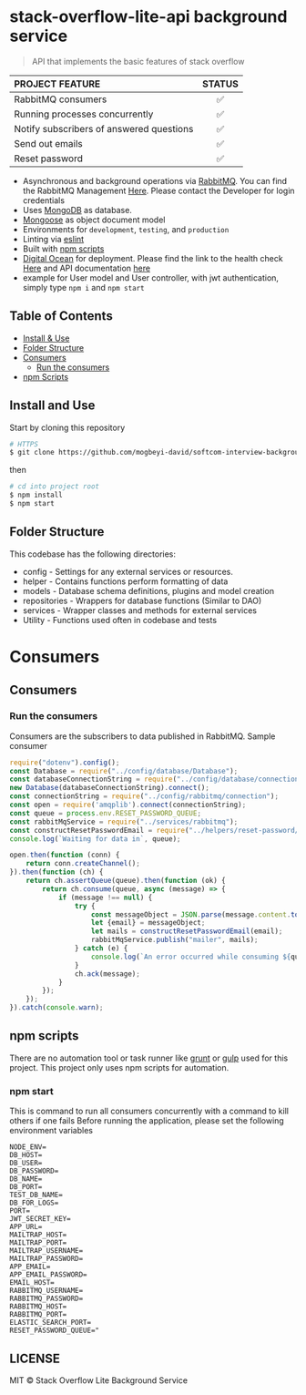 # stack-overflow-lite-api background service
> API that implements the basic features of stack overflow


| PROJECT FEATURE | STATUS   |
| :---         |     :---:         | 
| RabbitMQ consumers     | :white_check_mark:| 
| Running processes concurrently     | :white_check_mark:| 
| Notify subscribers of answered questions     | :white_check_mark:| 
| Send out emails     | :white_check_mark:| 
| Reset password     | :white_check_mark:|  


- Asynchronous and background operations via [RabbitMQ](https://www.rabbitmq.com/uri-spec.html). You can find the RabbitMQ Management [Here](http://178.128.153.181:15672/#/). Please contact the Developer for login credentials
- Uses [MongoDB](https://www.mongodb.com) as database.
- [Mongoose](https://mongoosejs.com) as object document model
- Environments for `development`, `testing`, and `production`
- Linting via [eslint](https://github.com/eslint/eslint)
- Built with [npm scripts](#npm-scripts)
- [Digital Ocean](https://digitalocean.com) for deployment. Please find the link to the health check [Here](http://206.189.227.235/health-check) and API documentation [here](http://206.189.227.235/api-docs)
- example for User model and User controller, with jwt authentication, simply type `npm i` and `npm start`

## Table of Contents

- [Install & Use](#install-and-use)
- [Folder Structure](#folder-structure)
- [Consumers](#consumers)
  - [Run the consumers](#run-the-consumers)
- [npm Scripts](#npm-scripts)

## Install and Use

Start by cloning this repository

```sh
# HTTPS
$ git clone https://github.com/mogbeyi-david/softcom-interview-background-service.git
```

then

```sh
# cd into project root
$ npm install
$ npm start
```

## Folder Structure

This codebase has the following directories:

- config - Settings for any external services or resources.
- helper - Contains functions perform formatting of data
- models - Database schema definitions, plugins and model creation
- repositories - Wrappers for database functions (Similar to DAO)
- services - Wrapper classes and methods for external services
- Utility - Functions used often in codebase and tests


# Consumers
## Consumers

### Run the consumers

Consumers are the subscribers to data published in RabbitMQ.
Sample consumer

```js
require("dotenv").config();
const Database = require("../config/database/Database");
const databaseConnectionString = require("../config/database/connection");
new Database(databaseConnectionString).connect();
const connectionString = require("../config/rabbitmq/connection");
const open = require('amqplib').connect(connectionString);
const queue = process.env.RESET_PASSWORD_QUEUE;
const rabbitMqService = require("../services/rabbitmq");
const constructResetPasswordEmail = require("../helpers/reset-password/construct-reset-password-email");
console.log(`Waiting for data in`, queue);

open.then(function (conn) {
    return conn.createChannel();
}).then(function (ch) {
    return ch.assertQueue(queue).then(function (ok) {
        return ch.consume(queue, async (message) => {
            if (message !== null) {
                try {
                    const messageObject = JSON.parse(message.content.toString());
                    let {email} = messageObject;
                    let mails = constructResetPasswordEmail(email);
                    rabbitMqService.publish("mailer", mails);
                } catch (e) {
                    console.log(`An error occurred while consuming ${queue}`, e)
                }
                ch.ack(message);
            }
        });
    });
}).catch(console.warn);


```

## npm scripts

There are no automation tool or task runner like [grunt](https://gruntjs.com/) or [gulp](http://gulpjs.com/) used for this project. This project only uses npm scripts for automation.

### npm start

This is command to run all consumers concurrently with a command to kill others if one fails
Before running the application, please set the following environment variables

```dotenv
NODE_ENV=
DB_HOST=
DB_USER=
DB_PASSWORD=
DB_NAME=
DB_PORT=
TEST_DB_NAME=
DB_FOR_LOGS=
PORT=
JWT_SECRET_KEY=
APP_URL=
MAILTRAP_HOST=
MAILTRAP_PORT=
MAILTRAP_USERNAME=
MAILTRAP_PASSWORD=
APP_EMAIL=
APP_EMAIL_PASSWORD=
EMAIL_HOST=
RABBITMQ_USERNAME=
RABBITMQ_PASSWORD=
RABBITMQ_HOST=
RABBITMQ_PORT=
ELASTIC_SEARCH_PORT=
RESET_PASSWORD_QUEUE="

```

## LICENSE

MIT © Stack Overflow Lite Background Service

